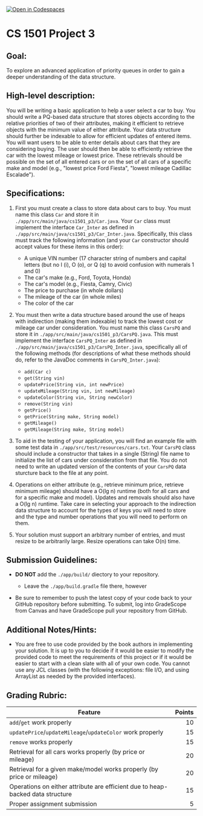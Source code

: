 [![Open in Codespaces](https://classroom.github.com/assets/launch-codespace-7f7980b617ed060a017424585567c406b6ee15c891e84e1186181d67ecf80aa0.svg)](https://classroom.github.com/open-in-codespaces?assignment_repo_id=12448875)
# CS 1501 Project 3

## Goal:
To explore an advanced application of priority queues in order to gain a deeper
understanding of the data structure.


## High-level description:
You will be writing a basic application to help a user select a car to buy.
You should write a PQ-based data structure that stores objects according to the
relative priorities of two of their attributes, making it efficient to retrieve
objects with the minimum value of either attribute. Your data structure should
further be indexable to allow for efficient updates of entered items. You will
want users to be able to enter details about cars that they are considering
buying. The user should then be able to efficiently retrieve the car with the
lowest mileage or lowest price.  These retrievals should be possible on the set
of all entered cars or on the set of all cars of a specific make and model
(e.g., "lowest price Ford Fiesta", "lowest mileage Cadillac Escalade").


## Specifications:
1. First you must create a class to store data about cars to buy. You must name
  this class `Car` and store it in `./app/src/main/java/cs1501_p3/Car.java`.
  Your `Car` class must implement the interface `Car_Inter` as defined in
  `./app/src/main/java/cs1501_p3/Car_Inter.java`. Specifically, this class
  must track the following information (and your `Car` constructor should
  accept values for these items in this order):

    * A unique VIN number (17 character string of numbers and capital letters
      (but no I (i), O (o), or Q (q) to avoid confusion with numerals 1 and
      0)
    * The car's make (e.g., Ford, Toyota, Honda)
    * The car's model (e.g., Fiesta, Camry, Civic)
    * The price to purchase (in whole dollars)
    * The mileage of the car (in whole miles)
    * The color of the car

1. You must then write a data structure based around the use of heaps with
  indirection (making them indexable) to track the lowest cost or mileage car
  under consideration.  You must name this class `CarsPQ` and store it in
  `./app/src/main/java/cs1501_p3/CarsPQ.java`.  This must implement the
  interface `CarsPQ_Inter` as defined in
  `./app/src/main/java/cs1501_p3/CarsPQ_Inter.java`, specifically all of the
  following methods (for descriptions of what these methods should do, refer to
  the JavaDoc comments in `CarsPQ_Inter.java`):
    * `add(Car c)`
    * `get(String vin)`
    * `updatePrice(String vin, int newPrice)`
    * `updateMileage(String vin, int newMileage)`
    * `updateColor(String vin, String newColor)`
    * `remove(String vin)`
    * `getPrice()`
    * `getPrice(String make, String model)`
    * `getMileage()`
    * `getMileage(String make, String model)`

1. To aid in the testing of your application, you will find an example file
  with some test data in `./app/src/test/resources/cars.txt`. Your `CarsPQ`
  class should include a constructor that takes in a single (String) file name
  to initialize the list of cars under consideration from that file.  You do
  not need to write an updated version of the contents of your `CarsPQ` data
  sturcture back to the file at any point.

1. Operations on either attribute (e.g., retrieve minimum price, retrieve
  minimum mileage) should have a O(lg n) runtime (both for all cars and for a
  specific make and model). Updates and removals should also have a O(lg n)
  runtime. Take care in selecting your approach to the indirection data
  structure to account for the types of keys you will need to store and the
  type and number operations that you will need to perform on them.

1. Your solution must support an arbitrary number of entries, and must resize
  to be arbitrarily large. Resize operations can take O(n) time.


## Submission Guidelines:
* **DO NOT** add the `./app/build/` diectory to your repository.
    * Leave the `./app/build.gradle` file there, however

* Be sure to remember to push the latest copy of your code back to your GitHub
    repository before submitting. To submit, log into GradeScope from Canvas and
    have GradeScope pull your repository from GitHub.


## Additional Notes/Hints:
* You are free to use code provided by the book authors in implementing your
  solution. It is up to you to decide if it would be easier to modify the
  provided code to meet the requirements of this project or if it would be
  easier to start with a clean slate with all of your own code. You cannot use
  any JCL classes (with the following exceptions: file I/O, and using ArrayList
  as needed by the provided interfaces).


## Grading Rubric:
| Feature | Points
| ------- | ------:
| `add`/`get` work properly | 10
| `updatePrice`/`updateMileage`/`updateColor` work properly | 15
| `remove` works properly | 15
| Retrieval for all cars works properly (by price or mileage) | 20
| Retrieval for a given make/model works properly (by price or mileage) | 20
| Operations on either attribute are efficient due to heap-backed data structure | 15
| Proper assignment submission | 5
